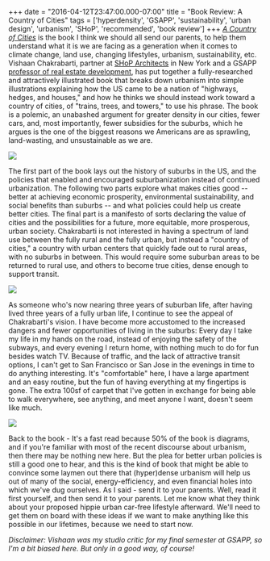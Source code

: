 +++
date = "2016-04-12T23:47:00.000-07:00"
title = "Book Review: A Country of Cities"
tags = ['hyperdensity', 'GSAPP', 'sustainability', 'urban design', 'urbanism', 'SHoP', 'recommended', 'book review']
+++
<a href="http://www.amazon.com/Country-Cities-Manifesto-Urban-America/dp/1935202170/">*A Country of Cities*</a> is the book I think we should all send our parents, to help them understand what it is we are facing as a generation when it comes to climate change, land use, changing lifestyles, urbanism, sustainability, etc.  Vishaan Chakrabarti, partner at [SHoP Architects](http://www.shoparc.com/) in New York and a GSAPP [professor of real estate development](http://www.arch.columbia.edu/about/people/vc2292columbiaedu), has put together a fully-researched and attractively illustrated book that breaks down urbanism into simple illustrations explaining how the US came to be a nation of "highways, hedges, and houses," and how he thinks we should instead work toward a country of cities, of "trains, trees, and towers," to use his phrase.  The book is a polemic, an unabashed argument for greater density in our cities, fewer cars, and, most importantly, fewer subsidies for the suburbs, which he argues is the one of the biggest reasons we Americans are as sprawling, land-wasting, and unsustainable as we are.

<img src="https://1.bp.blogspot.com/-9c2c_zsyur8/UJcxJ-vHszI/AAAAAAAABg8/3D3pujrEoC0MvHdJxMBYDcs53mevR9C_A/s1600/IMG_7889.jpg"/>

The first part of the book lays out the history of suburbs in the US, and the policies that enabled and encouraged suburbanization instead of continued urbanization.  The following two parts explore what makes cities good -- better at achieving economic prosperity, environmental sustainability, and social benefits than suburbs -- and what policies could help us create better cities.  The final part is a manifesto of sorts declaring the value of cities and the possibilities for a future, more equitable, more prosperous, urban society.  Chakrabarti is not interested in having a spectrum of land use between the fully rural and the fully urban, but instead a "country of cities," a country with urban centers that quickly fade out to rural areas, with no suburbs in between.  This would require some suburban areas to be returned to rural use, and others to become true cities, dense enough to support transit.

<img src="https://1.bp.blogspot.com/-yd-9nu9MhWQ/Vw3plepqBsI/AAAAAAAAJT0/m2b9b5NTWKoMKfcyaOASmgd6RNS58ZNnQCLcB/s1600/1-Fullscreen%2Bcapture%2B4122016%2B113651%2BPM-001.jpg"/>

As someone who's now nearing three years of suburban life, after having lived three years of a fully urban life, I continue to see the appeal of Chakrabarti's vision.  I have become more accustomed to the increased dangers and fewer opportunities of living in the suburbs: Every day I take my life in my hands on the road, instead of enjoying the safety of the subways, and every evening I return home, with nothing much to do for fun besides watch TV.  Because of traffic, and the lack of attractive transit options, I can't get to San Francisco or San Jose in the evenings in time to do anything interesting.  It's "comfortable" here, I have a large apartment and an easy routine, but the fun of having everything at my fingertips is gone.  The extra 100sf of carpet that I've gotten in exchange for being able to walk everywhere, see anything, and meet anyone I want, doesn't seem like much.

<img src="https://4.bp.blogspot.com/-y2x_hxF0nH4/UJcxLY1CU-I/AAAAAAAABhQ/prq_dYHwpoIlVUdhVFP8DDUoPs4V9mgiA/s1600/IMG_7875.jpg"/>

Back to the book - It's a fast read because 50% of the book is diagrams, and if you're familiar with most of the recent discourse about urbanism, then there may be nothing new here.  But the plea for better urban policies is still a good one to hear, and this is the kind of book that might be able to convince some laymen out there that (hyper)dense urbanism will help us out of many of the social, energy-efficiency, and even financial holes into which we've dug ourselves.  As I said - send it to your parents.  Well, read it first yourself, and then send it to your parents.  Let me know what they think about your proposed hippie urban car-free lifestyle afterward.  We'll need to get them on board with these ideas if we want to make anything like this possible in our lifetimes, because we need to start now.

*Disclaimer:  Vishaan was my studio critic for my final semester at GSAPP, so I'm a bit biased here.  But only in a good way, of course!*
